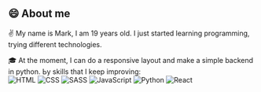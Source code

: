 ## 😄 About me 

✌️ My name is Mark, I am 19 years old. I just started learning programming, trying different technologies.

🎓  At the moment, I can do a responsive layout and make a simple backend in python.
Ьy skills that I keep improving:<br>
![HTML](https://img.shields.io/badge/-HTML-black.svg??style=for-the-badge&logo=data%3Aimage%2Fsvg%20xml%3Bbase64%2CPHN2ZyB4bWxucz0iaHR0cDovL3d3dy53My5vcmcvMjAwMC9zdmciICB2aWV3Qm94PSIwIDAgNDggNDgiIHdpZHRoPSI5NnB4IiBoZWlnaHQ9Ijk2cHgiPjxwYXRoIGZpbGw9IiNFNjUxMDAiIGQ9Ik00MSw1SDdsMywzNGwxNCw0bDE0LTRMNDEsNUw0MSw1eiIvPjxwYXRoIGZpbGw9IiNGRjZEMDAiIGQ9Ik0yNCA4TDI0IDM5LjkgMzUuMiAzNi43IDM3LjcgOHoiLz48cGF0aCBmaWxsPSIjRkZGIiBkPSJNMjQsMjV2LTRoOC42bC0wLjcsMTEuNUwyNCwzNS4xdi00LjJsNC4xLTEuNGwwLjMtNC41SDI0eiBNMzIuOSwxN2wwLjMtNEgyNHY0SDMyLjl6Ii8%20PHBhdGggZmlsbD0iI0VFRSIgZD0iTTI0LDMwLjl2NC4ybC03LjktMi42TDE1LjcsMjdoNGwwLjIsMi41TDI0LDMwLjl6IE0xOS4xLDE3SDI0di00aC05LjFsMC43LDEySDI0di00aC00LjZMMTkuMSwxN3oiLz48L3N2Zz4%3D)
![CSS](https://img.shields.io/badge/-CSS-black.svg??style=for-the-badge&logo=data%3Aimage%2Fsvg%2Bxml%3Bbase64%2CPHN2ZyB4bWxucz0iaHR0cDovL3d3dy53My5vcmcvMjAwMC9zdmciICB2aWV3Qm94PSIwIDAgNDggNDgiIHdpZHRoPSI5NnB4IiBoZWlnaHQ9Ijk2cHgiPjxwYXRoIGZpbGw9IiMwMjc3QkQiIGQ9Ik00MSw1SDdsMywzNGwxNCw0bDE0LTRMNDEsNUw0MSw1eiIvPjxwYXRoIGZpbGw9IiMwMzlCRTUiIGQ9Ik0yNCA4TDI0IDM5LjkgMzUuMiAzNi43IDM3LjcgOHoiLz48cGF0aCBmaWxsPSIjRkZGIiBkPSJNMzMuMSAxM0wyNCAxMyAyNCAxNyAyOC45IDE3IDI4LjYgMjEgMjQgMjEgMjQgMjUgMjguNCAyNSAyOC4xIDI5LjUgMjQgMzAuOSAyNCAzNS4xIDMxLjkgMzIuNSAzMi42IDIxIDMyLjYgMjF6Ii8%2BPHBhdGggZmlsbD0iI0VFRSIgZD0iTTI0LDEzdjRoLTguOWwtMC4zLTRIMjR6IE0xOS40LDIxbDAuMiw0SDI0di00SDE5LjR6IE0xOS44LDI3aC00bDAuMyw1LjVsNy45LDIuNnYtNC4ybC00LjEtMS40TDE5LjgsMjd6Ii8%2BPC9zdmc%2B)
![SASS](https://img.shields.io/badge/-SASS-black.svg?style=for-the-badge&logo=SASS)
![JavaScript](https://img.shields.io/badge/-JavaScript-black.svg??style=for-the-badge&logo=JavaScript)
![Python](https://img.shields.io/badge/-Python-black.svg??style=for-the-badge&logo=Python)
![React](https://img.shields.io/badge/-React-black.svg??style=for-the-badge&logo=React)

